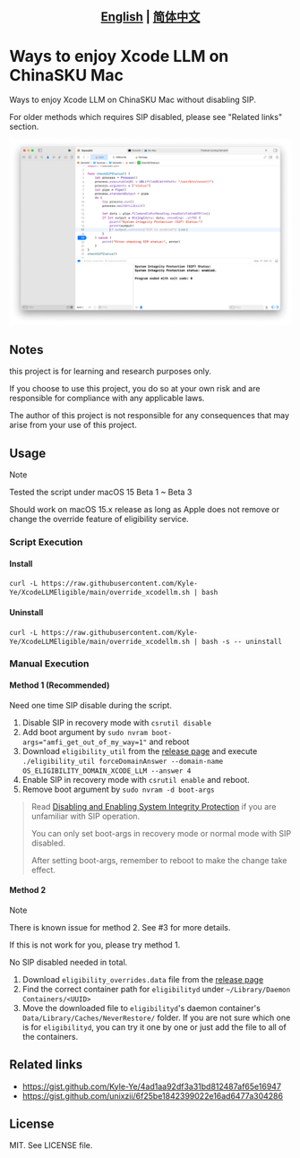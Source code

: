 ## <div align="center"><b><a href="README.md">English</a> | <a href="README_CN.md">简体中文</a></b></div>

# Ways to enjoy Xcode LLM on ChinaSKU Mac

Ways to enjoy Xcode LLM on ChinaSKU Mac without disabling SIP.

For older methods which requires SIP disabled, please see "Related links" section.

![Screenshot](images/screenshot.png)

## Notes

this project is for learning and research purposes only.

If you choose to use this project, you do so at your own risk and are responsible for compliance with any applicable laws.

The author of this project is not responsible for any consequences that may arise from your use of this project.

## Usage

> [!NOTE]
> Tested the script under macOS 15 Beta 1 ~ Beta 3
> 
> Should work on macOS 15.x release as long as Apple does not remove or change the override feature of eligibility service.

### Script Execution

#### Install

```shell
curl -L https://raw.githubusercontent.com/Kyle-Ye/XcodeLLMEligible/main/override_xcodellm.sh | bash
```

#### Uninstall

```shell
curl -L https://raw.githubusercontent.com/Kyle-Ye/XcodeLLMEligible/main/override_xcodellm.sh | bash -s -- uninstall
```

### Manual Execution

#### Method 1 (Recommended)

Need one time SIP disable during the script.

1. Disable SIP in recovery mode with `csrutil disable`
2. Add boot argument by `sudo nvram boot-args="amfi_get_out_of_my_way=1"` and reboot
3. Download `eligibility_util` from the [release page](https://github.com/Kyle-Ye/XcodeLLMEligible/releases) and execute `./eligibility_util forceDomainAnswer --domain-name OS_ELIGIBILITY_DOMAIN_XCODE_LLM --answer 4`
4. Enable SIP in recovery mode with `csrutil enable` and reboot.
5. Remove boot argument by `sudo nvram -d boot-args`

> Read [Disabling and Enabling System Integrity Protection](https://developer.apple.com/documentation/security/disabling_and_enabling_system_integrity_protection) if you are unfamiliar with SIP operation.
>
> You can only set boot-args in recovery mode or normal mode with SIP disabled.
>
> After setting boot-args, remember to reboot to make the change take effect.

#### Method 2

> [!NOTE]
> There is known issue for method 2. See #3 for more details.
>
> If this is not work for you, please try method 1.

No SIP disabled needed in total.

1. Download `eligibility_overrides.data` file from the [release page](https://github.com/Kyle-Ye/XcodeLLMEligible/releases)
2. Find the correct container path for `eligibilityd` under `~/Library/Daemon Containers/<UUID>`
3. Move the downloaded file to `eligibilityd`'s daemon container's `Data/Library/Caches/NeverRestore/` folder. If you are not sure which one is for `eligibilityd`, you can try it one by one or just add the file to all of the containers.

## Related links

- https://gist.github.com/Kyle-Ye/4ad1aa92df3a31bd812487af65e16947
- https://gist.github.com/unixzii/6f25be1842399022e16ad6477a304286

## License

MIT. See LICENSE file.